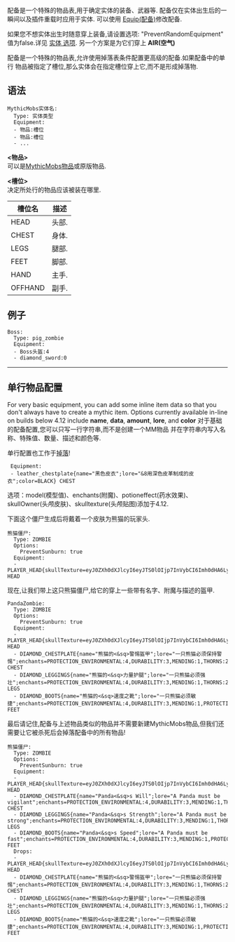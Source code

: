 配备是一个特殊的物品表,用于确定实体的装备、武器等.
配备仅在实体出生后的一瞬间以及插件重载时应用于实体.
可以使用 [Equip(配备)](/技能/列表/equip(配备))修改配备.

如果您不想实体出生时随意穿上装备,请设置选项: "PreventRandomEquipment" 
值为false.详见 [实体 选项](/实体/选项). 另一个方案是为它们穿上 **AIR(空气)**

配备是一个特殊的物品表,允许使用掉落表条件配置更高级的配备.如果配备中的单行
物品被指定了槽位,那么实体会在指定槽位穿上它,而不是形成掉落物.

语法
------

    MythicMobs实体名:
      Type: 实体类型
      Equipment:
      - 物品:槽位
      - 物品:槽位
      - ...

**&lt;物品&gt;**  
可以是[MythicMobs物品](/物品)或原版物品.

**&lt;槽位&gt;**  
决定所处行的物品应该被装在哪里.

| 槽位名    | 描述                                                                                                 |
|---------|-------------------------------------------------------------------------------------------------------------|
| HEAD    |  头部. |
| CHEST   | 身体. |
| LEGS    | 腿部. |
| FEET    | 脚部. |
| HAND    | 主手. |
| OFFHAND | 副手. |

例子
--------

    Boss:
      Type: pig_zombie
      Equipment:
      - Boss头盔:4
      - diamond_sword:0

--------

**单行物品配置**
------------------

For very basic equipment, you can add some inline item data so that you don't always have to create a mythic item. Options currently available in-line on builds below 4.12 include **name**, **data**, **amount**, **lore**, and **color**
对于基础的配备配置,您可以只写一行字符串,而不是创建一个MM物品
并在字符串内写入名称、特殊值、数量、描述和颜色等.

单行配置也工作于[掉落](/物品/掉落)!

```
 Equipment:
 - leather_chestplate{name="黑色皮衣";lore="&8用深色皮革制成的皮衣";color=BLACK} CHEST
```

选项：model(模型值)、enchants(附魔)、potioneffect(药水效果)、skullOwner(头颅皮肤)、skulltexture(头颅贴图)添加于4.12.

下面这个僵尸生成后将戴着一个皮肤为熊猫的玩家头.

```
熊猫僵尸:
  Type: ZOMBIE
  Options:
    PreventSunburn: true
  Equipment:
  - PLAYER_HEAD{skullTexture=eyJ0ZXh0dXJlcyI6eyJTS0lOIjp7InVybCI6Imh0dHA6Ly90ZXh0dXJlcy5taW5lY3JhZnQubmV0L3RleHR1cmUvYjY0NjNlNjRjZTI5NzY0ZGIzY2I0NjgwNmNlZTYwNmFmYzI0YmRmMGNlMTRiNjY2MGMyNzBhOTZjNzg3NDI2In19fQ==} HEAD
```

现在,让我们带上这只熊猫僵尸,给它的穿上一些带有名字、附魔与描述的盔甲.

```
PandaZombie:
  Type: ZOMBIE
  Options:
    PreventSunburn: true
  Equipment:
  - PLAYER_HEAD{skullTexture=eyJ0ZXh0dXJlcyI6eyJTS0lOIjp7InVybCI6Imh0dHA6Ly90ZXh0dXJlcy5taW5lY3JhZnQubmV0L3RleHR1cmUvYjY0NjNlNjRjZTI5NzY0ZGIzY2I0NjgwNmNlZTYwNmFmYzI0YmRmMGNlMTRiNjY2MGMyNzBhOTZjNzg3NDI2In19fQ==;enchants=WATER_WORKER:1,OXYGEN:3} HEAD
  - DIAMOND_CHESTPLATE{name="熊猫的<&sq>警惕盔甲";lore="一只熊猫必须保持警惕";enchants=PROTECTION_ENVIRONMENTAL:4,DURABILITY:3,MENDING:1,THORNS:2} CHEST
  - DIAMOND_LEGGINGS{name="熊猫的<&sq>力量护腿";lore="一只熊猫必须强壮";enchants=PROTECTION_ENVIRONMENTAL:4,DURABILITY:3,MENDING:1,THORNS:2} LEGS
  - DIAMOND_BOOTS{name="熊猫的<&sq>速度之靴";lore="一只熊猫必须敏捷";enchants=PROTECTION_ENVIRONMENTAL:4,DURABILITY:3,MENDING:1,PROTECTION_FALL:4,DEPTH_STRIDER:3} FEET
```

最后请记住,配备与上述物品类似的物品并不需要新建MythicMobs物品,但我们还需要让它被杀死后会掉落配备中的所有物品!

```
熊猫僵尸:
  Type: ZOMBIE
  Options:
    PreventSunburn: true
  Equipment:
  - PLAYER_HEAD{skullTexture=eyJ0ZXh0dXJlcyI6eyJTS0lOIjp7InVybCI6Imh0dHA6Ly90ZXh0dXJlcy5taW5lY3JhZnQubmV0L3RleHR1cmUvYjY0NjNlNjRjZTI5NzY0ZGIzY2I0NjgwNmNlZTYwNmFmYzI0YmRmMGNlMTRiNjY2MGMyNzBhOTZjNzg3NDI2In19fQ==;enchants=WATER_WORKER:1,OXYGEN:3} HEAD
  - DIAMOND_CHESTPLATE{name="Panda<&sq>s Will";lore="A Panda must be vigilant";enchants=PROTECTION_ENVIRONMENTAL:4,DURABILITY:3,MENDING:1,THORNS:2} CHEST
  - DIAMOND_LEGGINGS{name="Panda<&sq>s Strength";lore="A Panda must be strong";enchants=PROTECTION_ENVIRONMENTAL:4,DURABILITY:3,MENDING:1,THORNS:2} LEGS
  - DIAMOND_BOOTS{name="Panda<&sq>s Speed";lore="A Panda must be fast";enchants=PROTECTION_ENVIRONMENTAL:4,DURABILITY:3,MENDING:1,PROTECTION_FALL:4,DEPTH_STRIDER:3} FEET
  Drops:
  - PLAYER_HEAD{skullTexture=eyJ0ZXh0dXJlcyI6eyJTS0lOIjp7InVybCI6Imh0dHA6Ly90ZXh0dXJlcy5taW5lY3JhZnQubmV0L3RleHR1cmUvYjY0NjNlNjRjZTI5NzY0ZGIzY2I0NjgwNmNlZTYwNmFmYzI0YmRmMGNlMTRiNjY2MGMyNzBhOTZjNzg3NDI2In19fQ==;enchants=WATER_WORKER:1,OXYGEN:3} HEAD
  - DIAMOND_CHESTPLATE{name="熊猫的<&sq>警惕盔甲";lore="一只熊猫必须保持警惕";enchants=PROTECTION_ENVIRONMENTAL:4,DURABILITY:3,MENDING:1,THORNS:2} CHEST
  - DIAMOND_LEGGINGS{name="熊猫的<&sq>力量护腿";lore="一只熊猫必须强壮";enchants=PROTECTION_ENVIRONMENTAL:4,DURABILITY:3,MENDING:1,THORNS:2} LEGS
  - DIAMOND_BOOTS{name="熊猫的<&sq>速度之靴";lore="一只熊猫必须敏捷";enchants=PROTECTION_ENVIRONMENTAL:4,DURABILITY:3,MENDING:1,PROTECTION_FALL:4,DEPTH_STRIDER:3} FEET
```